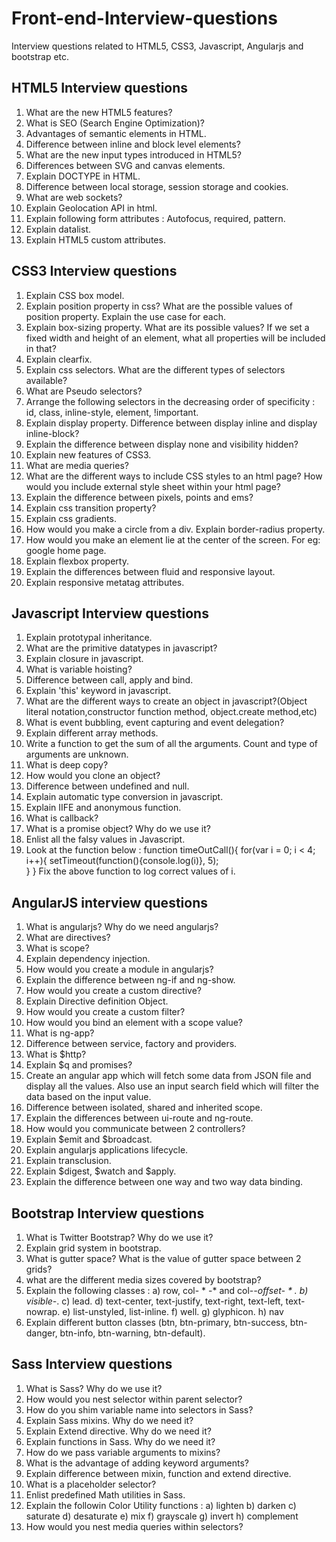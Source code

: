 # Front-end-Interview-questions
Interview questions related to HTML5, CSS3, Javascript, Angularjs and bootstrap etc.

## HTML5 Interview questions
1. What are the new HTML5 features?
2. What is SEO (Search Engine Optimization)?
3. Advantages of semantic elements in HTML.
4. Difference between inline and block level elements?
5. What are the new input types introduced in HTML5?
6. Differences between SVG and canvas elements.
7. Explain DOCTYPE in HTML.
8. Difference between local storage, session storage and cookies.
9. What are web sockets?
10. Explain Geolocation API in html.
11. Explain following form attributes : Autofocus, required, pattern.
12. Explain datalist.
13. Explain HTML5 custom attributes.

## CSS3 Interview questions
1. Explain CSS box model.
2. Explain position property in css? What are the possible values of position property. Explain the use case for each.
3. Explain box-sizing property. What are its possible values? If we set a fixed width and height of an element, what all properties will be included in that?
4. Explain clearfix.
5. Explain css selectors. What are the different types of selectors available?
6. What are Pseudo selectors?
7. Arrange the following selectors in the decreasing order of specificity :
    id, class, inline-style, element, !important.
8. Explain display property. Difference between display inline and display inline-block?
9. Explain the difference between display none and visibility hidden?
10. Explain new features of CSS3.
11. What are media queries?
12. What are the different ways to include CSS styles to an html page? How would you include external style sheet within your html page?
13. Explain the difference between pixels, points and ems?
14. Explain css transition property?
15. Explain css gradients.
16. How would you make a circle from a div. Explain border-radius property.
17. How would you make an element lie at the center of the screen. For eg: google home page.
18. Explain flexbox property.
19. Explain the differences between fluid and responsive layout.
20. Explain responsive metatag attributes.

## Javascript Interview questions
1. Explain prototypal inheritance.
2. What are the primitive datatypes in javascript?
3. Explain closure in javascript.
4. What is variable hoisting?
5. Difference between call, apply and bind.
6. Explain 'this' keyword in javascript.
7. What are the different ways to create an object in javascript?(Object literal notation,constructor function method, object.create method,etc)
8. What is event bubbling, event capturing and event delegation?
9. Explain different array methods.
10. Write a function to get the sum of all the arguments. Count and type of arguments are unknown.
11. What is deep copy?
12. How would you clone an object?
13. Difference between undefined and null.
14. Explain automatic type conversion in javascript.
15. Explain IIFE and anonymous function.
16. What is callback?
17. What is a promise object? Why do we use it?
18. Enlist all the falsy values in Javascript.
19. Look at the function below :
        function timeOutCall(){
            for(var i = 0; i < 4; i++){
                setTimeout(function(){console.log(i)}, 5);    
            }
        }
    Fix the above function to log correct values of i.

## AngularJS interview questions
1. What is angularjs? Why do we need angularjs?
2. What are directives?
3. What is scope?
4. Explain dependency injection.
5. How would you create a module in angularjs?
6. Explain the difference between ng-if and ng-show.
7. How would you create a custom directive?
8. Explain Directive definition Object.
9. How would you create a custom filter?
10. How would you bind an element with a scope value?
12. What is ng-app?
13. Difference between service, factory and providers.
14. What is $http?
15. Explain $q and promises?
16. Create an angular app which will fetch some data from JSON file and display all the values. Also use an input search field which will filter the data based on the input value.
17. Difference between isolated, shared and inherited scope.
18. Explain the differences between ui-route and ng-route.
19. How would you communicate between 2 controllers?
20. Explain $emit and $broadcast.
21. Explain angularjs applications lifecycle.
22. Explain transclusion.
23. Explain $digest, $watch and $apply.
24. Explain the difference between one way and two way data binding.

## Bootstrap Interview questions
1. What is Twitter Bootstrap? Why do we use it?
2. Explain grid system in bootstrap.
3. What is gutter space? What is the value of gutter space between 2 grids?
4. what are the different media sizes covered by bootstrap?
5. Explain the following classes :
     a) row, col- * -* and col-*-offset- * .
     b) visible-*.
     c) lead.
     d) text-center, text-justify, text-right, text-left, text-nowrap.
     e) list-unstyled, list-inline.
     f) well.
     g) glyphicon.
     h) nav
6. Explain different button classes (btn, btn-primary, btn-success, btn-danger, btn-info, btn-warning, btn-default).

## Sass Interview questions
1. What is Sass? Why do we use it?
2. How would you nest selector within parent selector?
3. How do you shim variable name into selectors in Sass?
4. Explain Sass mixins. Why do we need it?
5. Explain Extend directive. Why do we need it?
6. Explain functions in Sass. Why do we need it?
7. How do we pass variable arguments to mixins?
8. What is the advantage of adding keyword arguments?
9. Explain difference between mixin, function and extend directive.
10. What is a placeholder selector?
11. Enlist predefined Math utilities in Sass.
12. Explain the followin Color Utility functions :
     a) lighten
     b) darken
     c) saturate
     d) desaturate
     e) mix
     f) grayscale
     g) invert
     h) complement
13. How would you nest media queries within selectors?
